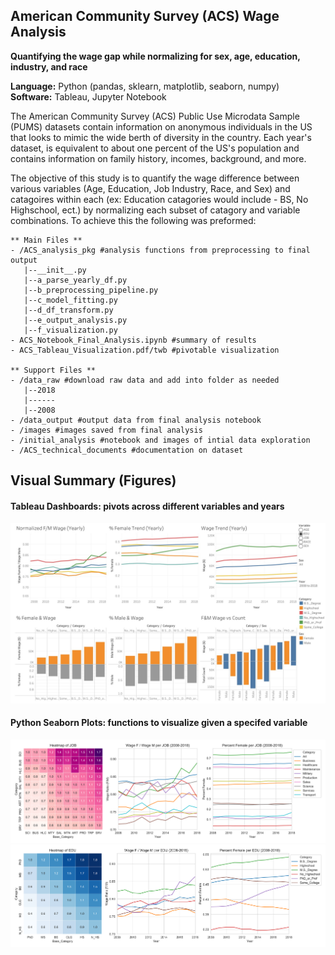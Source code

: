 ## American Community Survey (ACS) Wage Analysis
**Quantifying the wage gap while normalizing for sex, age, education, industry, and race**

**Language:** Python (pandas, sklearn, matplotlib, seaborn, numpy) <br/>
**Software:** Tableau, Jupyter Notebook


The American Community Survey (ACS) Public Use Microdata Sample (PUMS) datasets contain information on anonymous individuals in the US that looks to mimic the wide berth of diversity in the country. Each year's dataset, is equivalent to about one percent of the US's population and contains information on family history, incomes, background, and more.

The objective of this study is to quantify the wage difference between various variables (Age, Education, Job Industry, Race, and Sex) and catagoires within each (ex: Education catagories would include - BS, No Highschool, ect.) by normalizing each subset of catagory and variable combinations. To achieve this the following was preformed:

    ** Main Files **
    - /ACS_analysis_pkg #analysis functions from preprocessing to final output
       |--__init__.py
       |--a_parse_yearly_df.py
       |--b_preprocessing_pipeline.py
       |--c_model_fitting.py
       |--d_df_transform.py
       |--e_output_analysis.py
       |--f_visualization.py
    - ACS_Notebook_Final_Analysis.ipynb #summary of results
    - ACS_Tableau_Visualization.pdf/twb #pivotable visualization
    
    ** Support Files **
    - /data_raw #download raw data and add into folder as needed
       |--2018
       |------
       |--2008
    - /data_output #output data from final analysis notebook
    - /images #images saved from final analysis
    - /initial_analysis #notebook and images of intial data exploration
    - /ACS_technical_documents #documentation on dataset
    


    
   
## Visual Summary (Figures)
#### Tableau Dashboards: pivots across different variables and years
![alt text](/images/ACS_Tableau_Visualization.jpg "ACS_Tableau_Visualization")
#### Python Seaborn Plots: functions to visualize given a specifed variable
![alt text](/images/heatmap_lineplot_JOB.png "heatmap_lineplot_JOB")
![alt text](/images/heatmap_lineplot_EDU.png "heatmap_lineplot_EDU")
